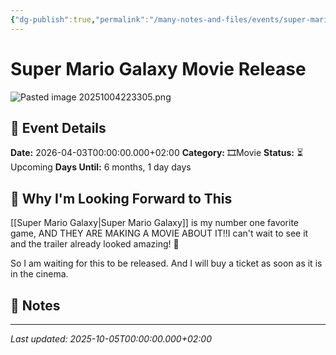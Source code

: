```yaml
---
{"dg-publish":true,"permalink":"/many-notes-and-files/events/super-mario-galaxy-movie/","tags":["event"],"noteIcon":"","created":"2025-10-04T22:28:08.586+02:00","updated":"2025-10-05T20:18:19.783+02:00"}
---
```


# Super Mario Galaxy Movie Release


![Pasted image 20251004223305.png](/img/user/img/_attachments/Pasted%20image%2020251004223305.png)

## 📅 Event Details

**Date:** 2026-04-03T00:00:00.000+02:00 
**Category:** 🎞️Movie 
**Status:** ⏳ Upcoming 
**Days Until:** 6 months, 1 day days

## 🎯 Why I'm Looking Forward to This

[[Super Mario Galaxy\|Super Mario Galaxy]] is my number one favorite game, AND THEY ARE MAKING A MOVIE ABOUT IT!!I can't wait to see it and the trailer already looked amazing! 🤩

So I am waiting for this to be released. And I will buy a ticket as soon as it is in the cinema. 

## 📝 Notes

---

_Last updated: 2025-10-05T00:00:00.000+02:00_